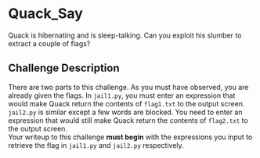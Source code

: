 # Quack_Say

Quack is hibernating and is sleep-talking. Can you exploit his slumber to extract a couple of flags?

## Challenge Description

There are two parts to this challenge. As you must have observed, you are already given the flags. In `jail1.py`, you must enter an expression that would make Quack return the contents of `flag1.txt` to the output screen. `jail2.py` is similar except a few words are blocked. You need to enter an expression that would still make Quack return the contents of `flag2.txt` to the output screen.<br>
Your writeup to this challenge **must begin** with the expressions you input to retrieve the flag in `jail1.py` and `jail2.py` respectively.
